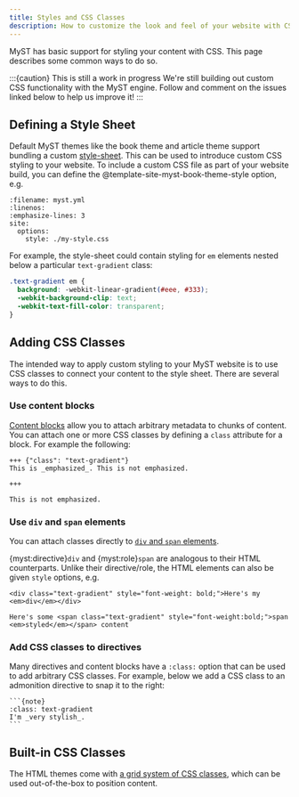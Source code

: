```yaml
---
title: Styles and CSS Classes
description: How to customize the look and feel of your website with CSS.
---
```


MyST has basic support for styling your content with CSS.
This page describes some common ways to do so.

:::{caution} This is still a work in progress
We're still building out custom CSS functionality with the MyST engine.
Follow and comment on the issues linked below to help us improve it!
:::

## Defining a Style Sheet

Default MyST themes like the book theme and article theme support bundling a custom [style-sheet](https://en.wikipedia.org/wiki/CSS). This can be used to introduce custom CSS styling to your website. To include a custom CSS file as part of your website build, you can define the @template-site-myst-book-theme-style option, e.g.

```{code} yaml
:filename: myst.yml
:linenos:
:emphasize-lines: 3
site:
  options:
    style: ./my-style.css
```

For example, the style-sheet could contain styling for `em` elements nested below a particular `text-gradient` class:

```css
.text-gradient em {
  background: -webkit-linear-gradient(#eee, #333);
  -webkit-background-clip: text;
  -webkit-text-fill-color: transparent;
}
```

## Adding CSS Classes

The intended way to apply custom styling to your MyST website is to use CSS classes to connect your content to the style sheet. There are several ways to do this.

### Use content blocks

[Content blocks](../blocks.md) allow you to attach arbitrary metadata to chunks of content.
You can attach one or more CSS classes by defining a `class` attribute for a block.
For example the following:

```{myst}
+++ {"class": "text-gradient"}
This is _emphasized_. This is not emphasized.

+++

This is not emphasized.
```

### Use `div` and `span` elements

You can attach classes directly to [`div` and `span` elements](#div-and-span).

{myst:directive}`div` and {myst:role}`span` are analogous to their HTML counterparts. Unlike their directive/role, the HTML elements can also be given `style` options, e.g.

```{myst}
<div class="text-gradient" style="font-weight: bold;">Here's my <em>div</em></div>

Here's some <span class="text-gradient" style="font-weight:bold;">span <em>styled</em></span> content
```

### Add CSS classes to directives

Many directives and content blocks have a `:class:` option that can be used to add arbitrary CSS classes.
For example, below we add a CSS class to an admonition directive to snap it to the right:

````{myst}
```{note}
:class: text-gradient
I'm _very stylish_.
```
````

## Built-in CSS Classes

The HTML themes come with [a grid system of CSS classes](https://jupyter-book.github.io/myst-theme/?path=/docs/components-grid-system--docs), which can be used out-of-the-box to position content.

